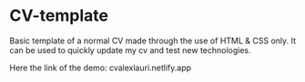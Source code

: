 # CV-template

Basic template of a normal CV made through the use of HTML & CSS only.
It can be used to quickly update my cv and test new technologies.

Here the link of the demo: cvalexlauri.netlify.app
